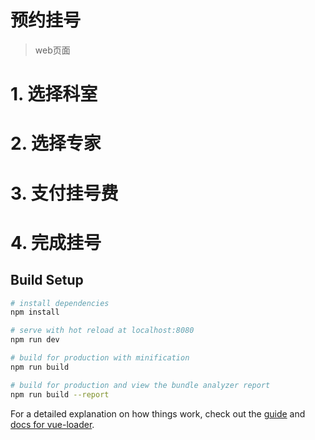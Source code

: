 # 预约挂号

>  web页面
# 1. 选择科室
# 2. 选择专家
# 3. 支付挂号费
# 4. 完成挂号
## Build Setup

``` bash
# install dependencies
npm install

# serve with hot reload at localhost:8080
npm run dev

# build for production with minification
npm run build

# build for production and view the bundle analyzer report
npm run build --report
```

For a detailed explanation on how things work, check out the [guide](http://vuejs-templates.github.io/webpack/) and [docs for vue-loader](http://vuejs.github.io/vue-loader).

